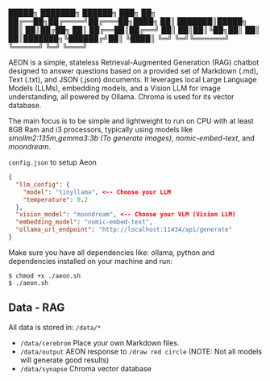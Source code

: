  █████╗ ███████╗ ██████╗ ███╗   ██╗
██╔══██╗██╔════╝██╔═══██╗████╗  ██║
███████║█████╗  ██║   ██║██╔██╗ ██║
██╔══██║██╔══╝  ██║   ██║██║╚██╗██║
██║  ██║███████╗╚██████╔╝██║ ╚████║
╚═╝  ╚═╝╚══════╝ ╚═════╝ ╚═╝  ╚═══╝

AEON is a simple, stateless Retrieval-Augmented Generation (RAG) chatbot designed to answer questions based on a provided set of Markdown (.md), Text (.txt), and JSON (.json) documents. It leverages local Large Language Models (LLMs), embedding models, and a Vision LLM for image understanding, all powered by Ollama. Chroma is used for its vector database.

The main focus is to be simple and lightweight to run on CPU with at least 8GB Ram and i3 processors, typically using models like *smollm2:135m*,*gemma3:3b (To generate images)*, *nomic-embed-text*, and *moondream*.

```config.json``` to setup Aeon

```json
{
  "llm_config": {
    "model": "tinyllama", <-- Choose your LLM
    "temperature": 0.2
  },
  "vision_model": "moondream", <-- Choose your VLM (Vision LLM)
  "embedding_model": "nomic-embed-text",
  "ollama_url_endpoint": "http://localhost:11434/api/generate"
}
```

Make sure you have all dependencies like: ollama, python and dependencies installed on your machine and run:

```shell
$ chmod +x ./aeon.sh
$ ./aeon.sh
``` 

## Data - RAG
All data is stored in: ```/data/*``` 
  * ```/data/cerebrom``` Place your own Markdown files. 
  * ```/data/output``` AEON response to ```/draw red circle``` (NOTE: Not all models will generate good results)
  * ```/data/synapse``` Chroma vector database